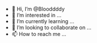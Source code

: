 - 👋 Hi, I’m @Blooddddy
- 👀 I’m interested in ...
- 🌱 I’m currently learning ...
- 💞️ I’m looking to collaborate on ...
- 📫 How to reach me ...

<!---
Blooddddy/Blooddddy is a ✨ special ✨ repository because its `README.md` (this file) appears on your GitHub profile.
You can click the Preview link to take a look at your changes.
--->
